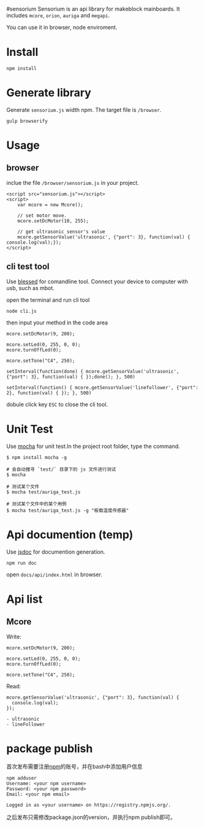 #sensorium
Sensorium is an api library for makeblock mainboards. It includes `mcore`, `orion`, `auriga` and  `megapi`.

You can use it in browser, node enviroment.

# Install

```
npm install
```

# Generate library
Generate `sensorium.js` width npm. The target file is `/browser`.

```
gulp browserify
```

# Usage

## browser
inclue the file `/browser/sensorium.js` in your project.

```
<script src="sensorium.js"></script>
<script>
    var mcore = new Mcore();

    // set motor move.
    mcore.setDcMotor(10, 255);

    // get ultrasonic sensor's value
    mcore.getSensorValue('ultrasonic', {"port": 3}, function(val) { console.log(val);});
</script>

```

## cli test tool
Use [blessed](https://github.com/chjj/blessed) for comandline tool.
Connect your device to computer with usb, such as mbot.

open the terminal and run cli tool

```
node cli.js
```
then input your method in the code area

```
mcore.setDcMotor(9, 200);

mcore.setLed(0, 255, 0, 0);
mcore.turnOffLed(0);

mcore.setTone("C4", 250);

setInterval(function(done) { mcore.getSensorValue('ultrasonic', {"port": 3}, function(val) { });done(); }, 500)

setInterval(function() { mcore.getSensorValue('linefollower', {"port": 2}, function(val) { }); }, 500)
```

dobule click key `ESC` to close the cli tool.

# Unit Test
Use [mocha](http://mochajs.org/) for unit test.In the project root folder, type the command.

```
$ npm install mocha -g

# 会自动搜寻 `test/` 目录下的 js 文件进行测试
$ mocha

# 测试某个文件
$ mocha test/auriga_test.js

# 测试某个文件中的某个用例
$ mocha test/auriga_test.js -g "板载温度传感器"

```

# Api documention (temp)

Use [jsdoc](http://usejsdoc.org/) for documention generation.
```
npm run doc
```

open `docs/api/index.html` in browser.

# Api list
## Mcore

Write:

```
mcore.setDcMotor(9, 200);

mcore.setLed(0, 255, 0, 0);
mcore.turnOffLed(0);

mcore.setTone("C4", 250);

```

Read:


```
mcore.getSensorValue('ultrasonic', {"port": 3}, function(val) {
  console.log(val);
});

- ultrasonic
- lineFollower

```
# package publish

首次发布需要注册[npm](https://www.npmjs.com/)的账号，并在bash中添加用户信息

```
npm adduser
Username: <your npm username>
Password: <your npm password>
Email: <your npm email>

Logged in as <your username> on https://registry.npmjs.org/.
```

之后发布只需修改package.json的version，并执行npm publish即可。